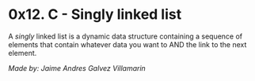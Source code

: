 # 0x12. C - Singly linked list

A *singly* linked list is a dynamic data structure containing a sequence of elements that contain whatever data you want to AND the link to the next element.

*Made by: Jaime Andres Galvez Villamarin*
